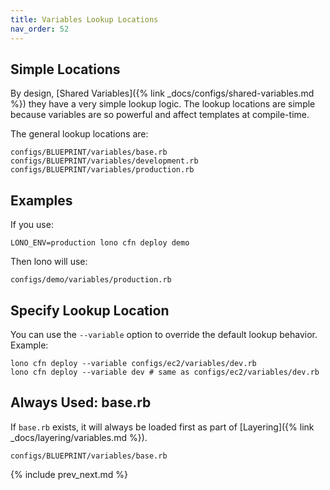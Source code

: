 ```yaml
---
title: Variables Lookup Locations
nav_order: 52
---
```


## Simple Locations

By design, [Shared Variables]({% link _docs/configs/shared-variables.md %}) they have a very simple lookup logic. The lookup locations are simple because variables are so powerful and affect templates at compile-time.

The general lookup locations are:

    configs/BLUEPRINT/variables/base.rb
    configs/BLUEPRINT/variables/development.rb
    configs/BLUEPRINT/variables/production.rb

## Examples

If you use:

    LONO_ENV=production lono cfn deploy demo

Then lono will use:

    configs/demo/variables/production.rb

## Specify Lookup Location

You can use the `--variable` option to override the default lookup behavior.  Example:

    lono cfn deploy --variable configs/ec2/variables/dev.rb
    lono cfn deploy --variable dev # same as configs/ec2/variables/dev.rb

## Always Used: base.rb

If `base.rb` exists, it will always be loaded first as part of [Layering]({% link _docs/layering/variables.md %}).

    configs/BLUEPRINT/variables/base.rb

{% include prev_next.md %}
